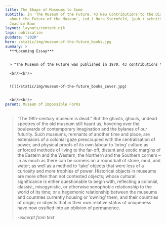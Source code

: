 ```yaml
---
title: The Shape of Museums to Come
subtitle: in 'The Museum of the Future. 43 New Contributions to the Discussion
  about the Future of the Museum', (ed.) Nora Sternfeld, (pub.) schnittpunkt and
  Joachim Baur
layout: layouts/content.njk
tags: publication
pubdate: "2020"
hero: /static/img/museum-of-the-future_books.jpg
summary: >
  ***Upcoming Essay***


  > "The Museum of the Future was published in 1970. 43 contributions to the discussion about the future of the museum. 50 years later, a publication brings together 43 new contributions by international authors from museum practice, from theory, education, art and architecture. They create concrete visions of a museum of the future: confident and doubtful, critical, clearly positioned and subjective. What do visions of the future accomplish and what do they make impossible? How empowering or disempowering are speculations about the future for a change in the museum of the present?"

  <br/><br/>


  ![](/static/img/museum-of-the-future_books_cover.jpg)


  <br/><br/>
parent: Museum of Impossible Forms
---
```

> “The 19th-century museum is dead.” But the ghosts, ghouls, undead spectres of the old museum still haunt us, hovering over the boulevards of contemporary imagination and the bylanes of our futurity. Such museums, remnants of another time and place, are extensions of a colonial gaze preoccupied with the centralisation of power, and physical proofs of its own labour to ‘bring’ culture as enforced methods of living to the far-off, distant and exotic margins of the Eastern and the Western, the Northern and the Southern corners – in as much as there can be corners on a round ball of stone, mud, and water; as well as a method to ‘take’ objects that were less of a curiosity and more trophies of power. Historical objects in museums are more often than not contested objects; whose cultural significance is either questionable to begin with, reflecting a colonial, classist, misogynistic, or otherwise xenophobic relationship to the world of its time; or a hegemonic relationship between the museums and countries currently housing or ‘owning’ them, and their countries of origin; or objects that in their own relative status of uniqueness have now ossified into an oblivion of permanence.
>
> *\-excerpt from text*
